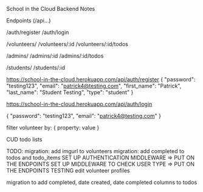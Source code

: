 School in the Cloud
Backend Notes

Endpoints (/api...)

/auth/register
/auth/login

/volunteers/
/volunteers/:id
/volunteers/:id/todos

/admins/
/admins/:id
/admins/:id/todos

/students/
/students/:id



https://school-in-the-cloud.herokuapp.com/api/auth/register
{
	"password": "testing123",
	"email": "patrick4@testing.com",
	"first_name": "Patrick",
	"last_name": "Student Testing",
	"type": "student"
}



https://school-in-the-cloud.herokuapp.com/api/auth/login

{
	"password": "testing123",
	"email": "patrick4@testing.com"
}


filter volunteer by:
{
    property: value
}

CUD todo lists



TODO:
migration: add imgurl to volunteers
migration: add completed to todos and todo_items
SET UP AUTHENTICATION MIDDLEWARE
=> PUT ON THE ENDPOINTS
SET UP MIDDLEWARE TO CHECK USER TYPE
=> PUT ON THE ENDPOINTS
TESTING
edit volunteer profiles


migration to add completed, date created, date completed columns to todos

